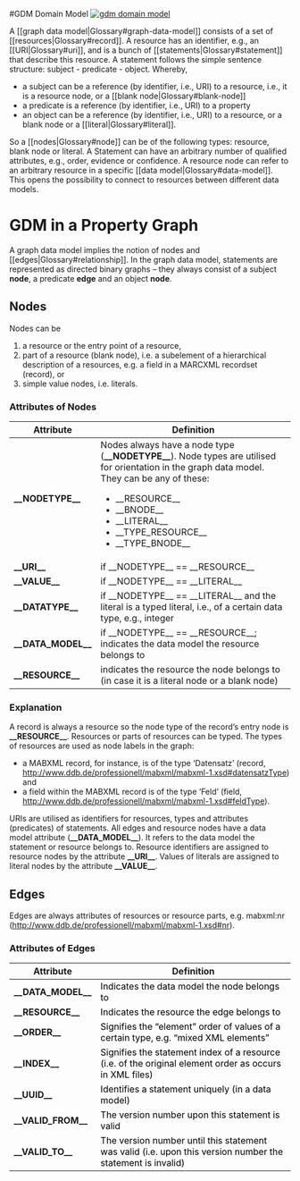 #GDM Domain Model
[![gdm domain model](http://www.gliffy.com/go/publish/image/6315806/L.png)](http://www.gliffy.com/go/publish/image/6315806/L.png "GDM Domain Model")

A [[graph data model|Glossary#graph-data-model]] consists of a set of [[resources|Glossary#record]]. A resource has an identifier, e.g., an [[URI|Glossary#uri]], and is a bunch of [[statements|Glossary#statement]] that describe this resource. A statement follows the simple sentence structure: subject - predicate - object. Whereby, 
* a subject can be a reference (by identifier, i.e., URI) to a resource, i.e., it is a resource node, or a [[blank node|Glossary#blank-node]]
* a predicate is a reference (by identifier, i.e., URI) to a property
* an object can be a reference (by identifier, i.e., URI) to a resource, or a blank node or a [[literal|Glossary#literal]].

So a [[nodes|Glossary#node]] can be of the following types: resource, blank node or literal. A Statement can have an arbitrary number of qualified attributes, e.g., order, evidence or confidence. A resource node can refer to an arbitrary resource in a specific [[data model|Glossary#data-model]]. This opens the possibility to connect to resources between different data models.

# GDM in a Property Graph

A graph data model implies the notion of nodes and [[edges|Glossary#relationship]]. In the graph data model, statements are represented as directed binary graphs – they always consist of a subject __node__, a predicate __edge__ and an object __node__.

## Nodes

Nodes can be

1. a resource or the entry point of a resource,
2. part of a resource (blank node), i.e. a subelement of a hierarchical description of a resources, e.g. a field in a MARCXML recordset (record), or
3. simple value nodes, i.e. literals.

### Attributes of Nodes

<table>
<thead>
<tr>
<th> Attribute </th>
<th> Definition </th>
</tr>
</thead>
<tbody>
<tr>
<td><strong>__NODETYPE__</strong></td>
<td>Nodes always have a node type (<strong>__NODETYPE__</strong>). Node types are utilised for orientation in the graph data model. They can be any of these:</p>
<ul>
<li>__RESOURCE__</li>
<li>__BNODE__</li>
<li>__LITERAL__</li>
<li>__TYPE_RESOURCE__</li>
<li>__TYPE_BNODE__</li>
</ul>
</td>
</tr>
<tr>
<td><strong>__URI__</strong></td>
<td>if __NODETYPE__ == __RESOURCE__</td>
</tr>
<tr>
<td><strong>__VALUE__</strong></td>
<td>if __NODETYPE__ == __LITERAL__</td>
</tr>
<tr>
<td><strong>__DATATYPE__</strong></td>
<td>if __NODETYPE__ == __LITERAL__ and the literal is a typed literal, i.e., of a certain data type, e.g., integer</td>
</tr>
<tr>
<td><strong>__DATA_MODEL__</strong></td>
<td>if __NODETYPE__ == __RESOURCE__; indicates the data model the resource belongs to</td>
</tr>
<tr>
<td><strong>__RESOURCE__</strong></td>
<td>indicates the resource the node belongs to (in case it is a literal node or a blank node)</td>
</tr>
</tbody>
</table>


### Explanation

A record is always a resource so the node type of the record’s entry node is **\_\_RESOURCE\_\_**. Resources or parts of resources can be typed. The types of resources are used as node labels in the graph:

* a MABXML record, for instance, is of the type ‘Datensatz’ (record, http://www.ddb.de/professionell/mabxml/mabxml-1.xsd#datensatzType) and
* a field within the MABXML record is of the type ‘Feld’ (field, http://www.ddb.de/professionell/mabxml/mabxml-1.xsd#feldType).

URIs are utilised as identifiers for resources, types and attributes (predicates) of statements. All edges and resource nodes have a data model attribute (**\_\_DATA\_MODEL\_\_**). It refers to the data model the statement or resource belongs to. Resource identifiers are assigned to resource nodes by the attribute **\_\_URI\_\_**. Values of literals are assigned to literal nodes by the attribute **\_\_VALUE\_\_**.


## Edges

Edges are always attributes of resources or resource parts, e.g. mabxml:nr (http://www.ddb.de/professionell/mabxml/mabxml-1.xsd#nr).

### Attributes of Edges

<table>
<thead>
<tr>
<th> Attribute </th>
<th> Definition </th>
</tr>
</thead>
<tbody>
<tr>
<td><strong>__DATA_MODEL__</strong></td>
<td><span style="color: #000000;">Indicates the data model the node belongs to</span></td>
</tr>
<tr>
<td><strong>__RESOURCE__</strong></td>
<td><span style="color: #000000;">Indicates the resource the edge belongs to</span></td>
</tr>
<tr>
<td><strong>__ORDER__</strong></td>
<td><span style="color: #000000;">Signifies the &#8220;element&#8221; order of values of a certain type, e.g. &#8220;mixed XML elements&#8221;<br />
</span></td>
</tr>
<tr>
<td><strong>__INDEX__</strong></td>
<td><span style="color: #000000;">Signifies the statement index of a resource (i.e. of the original element order as occurs in XML files)</span></td>
</tr>
<tr>
<td><strong>__UUID__</strong></td>
<td><span style="color: #000000;">Identifies a statement uniquely (in a data model)</span></td>
</tr>
<tr>
<td><strong>__VALID_FROM__</strong></td>
<td><span style="color: #000000;">The version number upon this statement is valid</span></td>
</tr>
<tr>
<td><strong>__VALID_TO__</strong></td>
<td><span style="color: #000000;">The version number until this statement was valid (i.e. upon this version number the statement is invalid)</span></td>
</tr>
</tbody>
</table>
